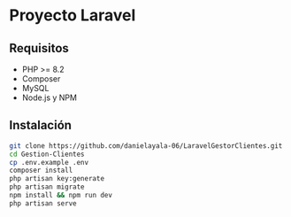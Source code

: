 # Proyecto Laravel

## Requisitos
- PHP >= 8.2
- Composer
- MySQL
- Node.js y NPM

## Instalación

```bash
git clone https://github.com/danielayala-06/LaravelGestorClientes.git
cd Gestion-Clientes
cp .env.example .env
composer install
php artisan key:generate
php artisan migrate
npm install && npm run dev
php artisan serve
